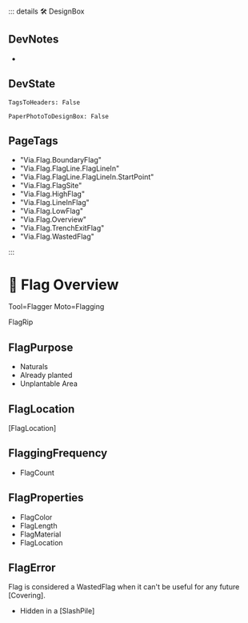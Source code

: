 ::: details 🛠 <dev>DesignBox</dev> 

## DevNotes
- 

## DevState

`TagsToHeaders: False`

`PaperPhotoToDesignBox: False`

<h2>PageTags</h2>

- "Via.Flag.BoundaryFlag"
- "Via.Flag.FlagLine.FlagLineIn"
- "Via.Flag.FlagLine.FlagLineIn.StartPoint"
- "Via.Flag.FlagSite"
- "Via.Flag.HighFlag"
- "Via.Flag.LineInFlag"
- "Via.Flag.LowFlag"
- "Via.Flag.Overview"
- "Via.Flag.TrenchExitFlag"
- "Via.Flag.WastedFlag"

:::

# 🔻 <via>Flag Overview</via>

Tool=Flagger
Moto=Flagging

FlagRip


## FlagPurpose

- Naturals
- Already planted
- Unplantable Area

## FlagLocation

[FlagLocation]

## FlaggingFrequency

- FlagCount

## FlagProperties

- FlagColor
- FlagLength
- FlagMaterial
- FlagLocation

## FlagError

Flag is considered a WastedFlag when it can't be useful for any future [Covering].

- Hidden in a [SlashPile]



